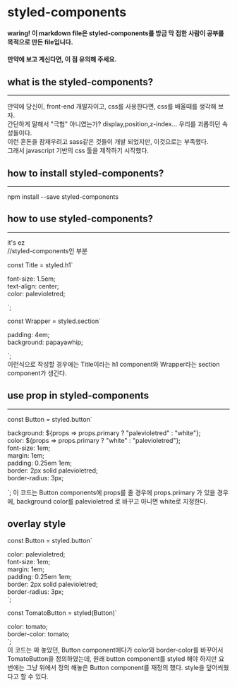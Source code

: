 # styled-components

#### waring! 이 markdown file은 styled-components를 방금 막 접한 사람이 공부를 목적으로 만든 file입니다.

#### 만약에 보고 계신다면, 이 점 유의해 주세요.

## what is the styled-components?

---

만약에 당신이, front-end 개발자이고, css를 사용한다면, css를 배울때를 생각해 보자.  
간단하게 말해서 "극혐" 아니였는가? display,position,z-index... 우리를 괴롭히던 속성들이다.  
이런 혼돈을 잠재우려고 sass같은 것들이 개발 되었지만, 이것으로는 부족했다.  
그래서 javascript 기반의 css 툴을 제작하기 시작했다.

## how to install styled-components?

---

npm install --save styled-components

## how to use styled-components?

---

it's ez  
//styled-components인 부분

const Title = styled.h1`

font-size: 1.5em;  
 text-align: center;  
 color: palevioletred;

`;

const Wrapper = styled.section`

padding: 4em;  
 background: papayawhip;

`;  
이런식으로 작성할 경우에는 Title이라는 h1 component와 Wrapper라는 section component가 생긴다.

## use prop in styled-components

---

const Button = styled.button`

background: ${props => props.primary ? "palevioletred" : "white"};  
  color: ${props => props.primary ? "white" : "palevioletred"};  
 font-size: 1em;  
 margin: 1em;  
 padding: 0.25em 1em;  
 border: 2px solid palevioletred;  
 border-radius: 3px;

`;
이 코드는 Button components에 props를 줄 경우에 props.primary 가 있을 경우에, background color를 palevioletred 로 바꾸고 아니면 white로 지정한다.

## overlay style

const Button = styled.button`

color: palevioletred;  
 font-size: 1em;  
 margin: 1em;  
 padding: 0.25em 1em;  
 border: 2px solid palevioletred;  
 border-radius: 3px;  
`;

const TomatoButton = styled(Button)`

color: tomato;  
 border-color: tomato;  
`;  
이 코드는 짜 놓았던, Button component에다가 color와 border-color를 바꾸어서 TomatoButton을 정의하였는데, 원래 button component를 styled 해야 하지만 요번에는 그냥 위에서 정의 해놓은 Button component를 재정의 했다. style을 덮어씌웠다고 할 수 있다.
